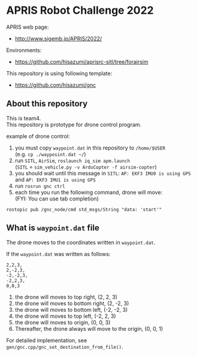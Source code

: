 # APRIS Robot Challenge 2022
APRIS web page:
- http://www.sigemb.jp/APRIS/2022/

Environments:
- https://github.com/hisazumi/aprisrc-sitl/tree/forairsim

This repository is using following template:
- https://github.com/hisazumi/gnc

## About this repository
This is team4.  
This repository is prototype for drone control program.

example of drone control:
1. you must copy `waypoint.dat` in this repository to `/home/$USER`  
(e.g. `cp ./wayposint.dat ~/`)
1. run `SITL`, `AirSim`, `roslaunch iq_sim apm.launch`  
(`SITL` = `sim_vehicle.py -v ArduCopter -f airsim-copter`)
1. you should wait until this message in `SITL`: `AP: EKF3 IMU0 is using GPS` and `AP: EKF3 IMU1 is using GPS`
1. run `rosrun gnc ctrl`
1. each time you run the following command, drone will move:  
(FYI: You can use tab completion)
```
rostopic pub /gnc_node/cmd std_msgs/String "data: 'start'"
```


## What is `waypoint.dat` file
The drone moves to the coordinates written in `waypoint.dat`.

If the `waypoint.dat` was written as follows:
```
2,2,3,
2,-2,3,
-2,-2,3,
-2,2,3,
0,0,3
```
1. the drone will moves to top right, (2, 2, 3)
1. the drone will moves to bottom right, (2, -2, 3)
1. the drone will moves to bottom left, (-2, -2, 3)
1. the drone will moves to top left, (-2, 2, 3)
1. the drone will moves to origin, (0, 0, 3)
1. Thereafter, the drone always will move to the origin, (0, 0, 1)

For detailed implementation, see `gen/gnc.cpp/gnc_set_destination_from_file()`.
